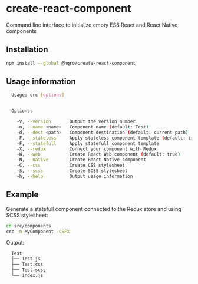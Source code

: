 # create-react-component

Command line interface to initialize empty ES8 React and React Native components


## Installation

```bash
npm install --global @hqro/create-react-component
```


## Usage information

```bash
  Usage: crc [options]


  Options:

    -V, --version       Output the version number
    -n, --name <name>   Component name (default: Test)
    -d, --dest <path>   Component destination (default: current path)
    -F, --stateless     Apply stateless component template (default: true)
    -F, --statefull     Apply statefull component template
    -X, --redux         Connect your component with Redux
    -W, --web           Create React Web component (default: true)
    -N, --native        Create React Native component
    -C, --css           Create CSS stylesheet
    -S, --scss          Create SCSS stylesheet
    -h, --help          Output usage information
```


## Example

Generate a statefull component connected to the Redux store and using SCSS stylesheet:

```bash
cd src/components
crc -n MyComponent -CSFX
```

Output:

```bash
  Test
  ├── Test.js
  ├── Test.css
  ├── Test.scss
  └── index.js
```
